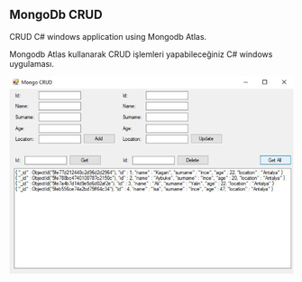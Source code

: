 ## MongoDb CRUD

CRUD C# windows application using Mongodb Atlas.

Mongodb Atlas kullanarak CRUD işlemleri yapabileceğiniz C# windows uygulaması.

<p>
  <img src="doc/test1.JPG">
</p>
